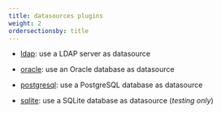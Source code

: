 ```yaml
---
title: datasources plugins
weight: 2
ordersectionsby: title
---
```


- [ldap](./ldap/): use a LDAP server as datasource

- [oracle](./oracle/): use an Oracle database as datasource

- [postgresql](./postgresql/): use a PostgreSQL database as datasource

- [sqlite](./sqlite/): use a SQLite database as datasource (*testing only*)
